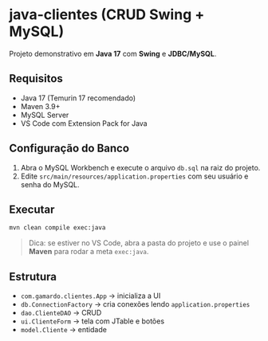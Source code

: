 # java-clientes (CRUD Swing + MySQL)

Projeto demonstrativo em **Java 17** com **Swing** e **JDBC/MySQL**.

## Requisitos
- Java 17 (Temurin 17 recomendado)
- Maven 3.9+
- MySQL Server
- VS Code com Extension Pack for Java

## Configuração do Banco
1. Abra o MySQL Workbench e execute o arquivo `db.sql` na raiz do projeto.
2. Edite `src/main/resources/application.properties` com seu usuário e senha do MySQL.

## Executar
```bash
mvn clean compile exec:java
```

> Dica: se estiver no VS Code, abra a pasta do projeto e use o painel **Maven** para rodar a meta `exec:java`.

## Estrutura
- `com.gamardo.clientes.App` → inicializa a UI
- `db.ConnectionFactory` → cria conexões lendo `application.properties`
- `dao.ClienteDAO` → CRUD
- `ui.ClienteForm` → tela com JTable e botões
- `model.Cliente` → entidade
